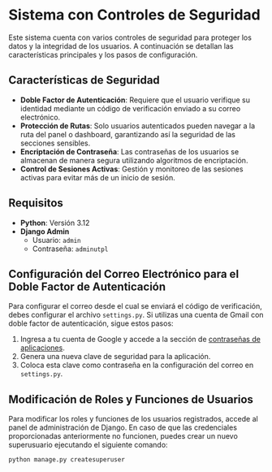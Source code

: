 # Sistema con Controles de Seguridad

Este sistema cuenta con varios controles de seguridad para proteger los datos y la integridad de los usuarios. A
continuación se detallan las características principales y los pasos de configuración.

## Características de Seguridad

- **Doble Factor de Autenticación**: Requiere que el usuario verifique su identidad mediante un código de verificación
  enviado a su correo electrónico.
- **Protección de Rutas**: Solo usuarios autenticados pueden navegar a la ruta del panel o dashboard, garantizando así
  la seguridad de las secciones sensibles.
- **Encriptación de Contraseña**: Las contraseñas de los usuarios se almacenan de manera segura utilizando algoritmos de
  encriptación.
- **Control de Sesiones Activas**: Gestión y monitoreo de las sesiones activas para evitar más de un inicio de sesión.

## Requisitos

- **Python**: Versión 3.12
- **Django Admin**
    - Usuario: `admin`
    - Contraseña: `adminutpl`

## Configuración del Correo Electrónico para el Doble Factor de Autenticación

Para configurar el correo desde el cual se enviará el código de verificación, debes configurar el archivo `settings.py`.
Si utilizas una cuenta de Gmail con doble factor de autenticación, sigue estos pasos:

1. Ingresa a tu cuenta de Google y accede a la sección
   de [contraseñas de aplicaciones](https://myaccount.google.com/apppasswords).
2. Genera una nueva clave de seguridad para la aplicación.
3. Coloca esta clave como contraseña en la configuración del correo en `settings.py`.

## Modificación de Roles y Funciones de Usuarios

Para modificar los roles y funciones de los usuarios registrados, accede al panel de administración de Django. En caso
de que las credenciales proporcionadas anteriormente no funcionen, puedes crear un nuevo superusuario ejecutando el
siguiente comando:

```bash
python manage.py createsuperuser
